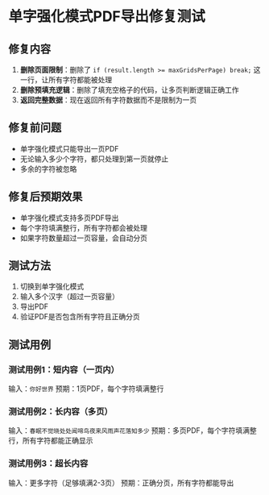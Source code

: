 # 单字强化模式PDF导出修复测试

## 修复内容
1. **删除页面限制**：删除了 `if (result.length >= maxGridsPerPage) break;` 这一行，让所有字符都能被处理
2. **删除预填充逻辑**：删除了填充空格子的代码，让多页判断逻辑正确工作
3. **返回完整数据**：现在返回所有字符数据而不是限制为一页

## 修复前问题
- 单字强化模式只能导出一页PDF
- 无论输入多少个字符，都只处理到第一页就停止
- 多余的字符被忽略

## 修复后预期效果
- 单字强化模式支持多页PDF导出
- 每个字符填满整行，所有字符都会被处理
- 如果字符数量超过一页容量，会自动分页

## 测试方法
1. 切换到单字强化模式
2. 输入多个汉字（超过一页容量）
3. 导出PDF
4. 验证PDF是否包含所有字符且正确分页

## 测试用例
### 测试用例1：短内容（一页内）
输入：`你好世界`
预期：1页PDF，每个字符填满整行

### 测试用例2：长内容（多页）
输入：`春眠不觉晓处处闻啼鸟夜来风雨声花落知多少`
预期：多页PDF，每个字符填满整行，所有字符都能正确显示

### 测试用例3：超长内容
输入：更多字符（足够填满2-3页）
预期：正确分页，所有字符都能导出